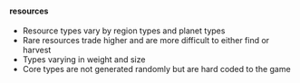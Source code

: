 #### resources


- Resource types vary by region types and planet types
- Rare resources trade higher and are more difficult to either find or harvest
- Types varying in weight and size
- Core types are not generated randomly but are hard coded to the game

